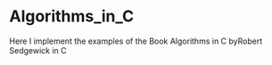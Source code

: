 # Algorithms_in_C

Here I implement the examples of the Book Algorithms in C byRobert Sedgewick in C
